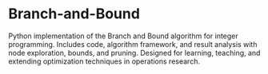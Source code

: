# Branch-and-Bound
Python implementation of the Branch and Bound algorithm for integer programming. Includes code, algorithm framework, and result analysis with node exploration, bounds, and pruning. Designed for learning, teaching, and extending optimization techniques in operations research.
